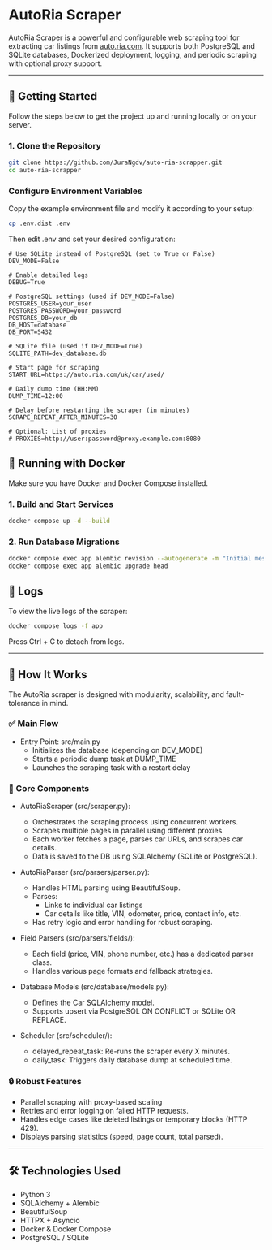 # AutoRia Scraper

AutoRia Scraper is a powerful and configurable web scraping tool for extracting car listings from [auto.ria.com](https://auto.ria.com/uk/car/used/). It supports both PostgreSQL and SQLite databases, Dockerized deployment, logging, and periodic scraping with optional proxy support.

---

## 🚀 Getting Started

Follow the steps below to get the project up and running locally or on your server.

### 1. Clone the Repository

```bash
git clone https://github.com/JuraNgdv/auto-ria-scrapper.git
cd auto-ria-scrapper
```
### Configure Environment Variables
Copy the example environment file and modify it according to your setup:
```bash
cp .env.dist .env
```
Then edit .env and set your desired configuration:
```env
# Use SQLite instead of PostgreSQL (set to True or False)
DEV_MODE=False

# Enable detailed logs
DEBUG=True

# PostgreSQL settings (used if DEV_MODE=False)
POSTGRES_USER=your_user
POSTGRES_PASSWORD=your_password
POSTGRES_DB=your_db
DB_HOST=database
DB_PORT=5432

# SQLite file (used if DEV_MODE=True)
SQLITE_PATH=dev_database.db

# Start page for scraping
START_URL=https://auto.ria.com/uk/car/used/

# Daily dump time (HH:MM)
DUMP_TIME=12:00

# Delay before restarting the scraper (in minutes)
SCRAPE_REPEAT_AFTER_MINUTES=30

# Optional: List of proxies
# PROXIES=http://user:password@proxy.example.com:8080
```

## 🐳 Running with Docker
Make sure you have Docker and Docker Compose installed.

### 1. Build and Start Services
```bash
docker compose up -d --build
```
### 2. Run Database Migrations
```bash
docker compose exec app alembic revision --autogenerate -m "Initial message"
docker compose exec app alembic upgrade head
```

## 🧾 Logs
To view the live logs of the scraper:

```bash
docker compose logs -f app
```
Press Ctrl + C to detach from logs.

___

## 🧠 How It Works
The AutoRia scraper is designed with modularity, scalability, and fault-tolerance in mind.

### ✅ Main Flow
 - Entry Point: src/main.py
   - Initializes the database (depending on DEV_MODE)
   - Starts a periodic dump task at DUMP_TIME
   - Launches the scraping task with a restart delay

### 🧠 Core Components
 - AutoRiaScraper (src/scraper.py):
   - Orchestrates the scraping process using concurrent workers.
   - Scrapes multiple pages in parallel using different proxies.
   - Each worker fetches a page, parses car URLs, and scrapes car details.
   - Data is saved to the DB using SQLAlchemy (SQLite or PostgreSQL).

 - AutoRiaParser (src/parsers/parser.py):
     - Handles HTML parsing using BeautifulSoup.
     - Parses:
         - Links to individual car listings
         - Car details like title, VIN, odometer, price, contact info, etc.
      - Has retry logic and error handling for robust scraping.
 - Field Parsers (src/parsers/fields/):
    - Each field (price, VIN, phone number, etc.) has a dedicated parser class.
    - Handles various page formats and fallback strategies.
 - Database Models (src/database/models.py):
    - Defines the Car SQLAlchemy model.
    - Supports upsert via PostgreSQL ON CONFLICT or SQLite OR REPLACE.
 - Scheduler (src/scheduler/):
    - delayed_repeat_task: Re-runs the scraper every X minutes.
    - daily_task: Triggers daily database dump at scheduled time.

### 🔒 Robust Features
 - Parallel scraping with proxy-based scaling
 - Retries and error logging on failed HTTP requests.
 - Handles edge cases like deleted listings or temporary blocks (HTTP 429).
 - Displays parsing statistics (speed, page count, total parsed).

___

## 🛠️ Technologies Used
 - Python 3
 - SQLAlchemy + Alembic
 - BeautifulSoup
 - HTTPX + Asyncio
 - Docker & Docker Compose
 - PostgreSQL / SQLite